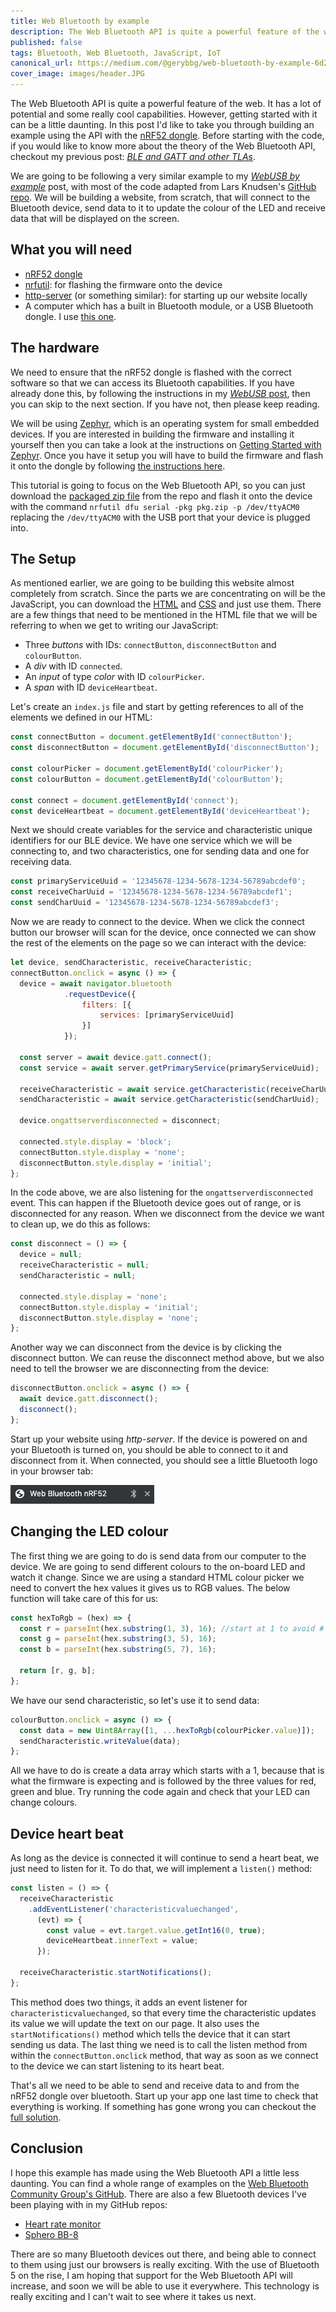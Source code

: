 ```yaml
---
title: Web Bluetooth by example
description: The Web Bluetooth API is quite a powerful feature of the web. It has a lot of potential and some really cool capabilities. However, getting started with it can be a little daunting. In this post I'd like to take you through building an example using the API with the nRF52 dongle.
published: false
tags: Bluetooth, Web Bluetooth, JavaScript, IoT
canonical_url: https://medium.com/@gerybbg/web-bluetooth-by-example-6d200fa9a3ed
cover_image: images/header.JPG
---
```


The Web Bluetooth API is quite a powerful feature of the web. It has a lot of potential and some really cool capabilities. However, getting started with it can be a little daunting. In this post I'd like to take you through building an example using the API with the [nRF52 dongle](https://www.nordicsemi.com/?sc_itemid=%7BCDCCA013-FE4C-4655-B20C-1557AB6568C9%7D). Before starting with the code, if you would like to know more about the theory of the Web Bluetooth API, checkout my previous post: [_BLE and GATT and other TLAs_](https://dev.to/gerybbg/ble-and-gatt-and-other-tlas-21f5).

We are going to be following a very similar example to my [_WebUSB by example_](https://dev.to/gerybbg/webusb-by-example-5ac5) post, with most of the code adapted from Lars Knudsen's [GitHub repo](https://github.com/larsgk/web-nrf52-dongle). We will be building a website, from scratch, that will connect to the Bluetooth device, send data to it to update the colour of the LED and receive data that will be displayed on the screen.

## What you will need

- [nRF52 dongle](https://www.nordicsemi.com/?sc_itemid=%7BCDCCA013-FE4C-4655-B20C-1557AB6568C9%7D)
- [nrfutil](https://github.com/NordicSemiconductor/pc-nrfutil): for flashing the firmware onto the device
- [http-server](https://www.npmjs.com/package/http-server) (or something similar): for starting up our website locally
- A computer which has a built in Bluetooth module, or a USB Bluetooth dongle. I use [this one](https://www.kensington.com/p/products/connectivity/usb-hubs-adapters/kensington-bluetooth-4.0-usb-adapter/).

## The hardware

We need to ensure that the nRF52 dongle is flashed with the correct software so that we can access its Bluetooth capabilities. If you have already done this, by following the instructions in my [_WebUSB_ post](https://dev.to/gerybbg/webusb-by-example-5ac5), then you can skip to the next section. If you have not, then please keep reading.

We will be using [Zephyr](https://www.zephyrproject.org/), which is an operating system for small embedded devices. If you are interested in building the firmware and installing it yourself then you can take a look at the instructions on [Getting Started with Zephyr](https://docs.zephyrproject.org/latest/getting_started/index.html). Once you have it setup you will have to build the firmware and flash it onto the dongle by following [the instructions here](https://github.com/larsgk/web-nrf52-dongle/tree/master/dongle_firmware).

This tutorial is going to focus on the Web Bluetooth API, so you can just download the [packaged zip file](https://github.com/larsgk/web-nrf52-dongle/releases) from the repo and flash it onto the device with the command `nrfutil dfu serial -pkg pkg.zip -p /dev/ttyACM0` replacing the `/dev/ttyACM0` with the USB port that your device is plugged into.

## The Setup

As mentioned earlier, we are going to be building this website almost completely from scratch. Since the parts we are concentrating on will be the JavaScript, you can download the [HTML](https://github.com/geryb-bg/gery-web/blob/master/blog/WebBluetooth/Example/code/index.html) and [CSS](https://github.com/geryb-bg/gery-web/blob/master/blog/WebBluetooth/Example/code/styles.css) and just use them. There are a few things that need to be mentioned in the HTML file that we will be referring to when we get to writing our JavaScript:

- Three _buttons_ with IDs: `connectButton`, `disconnectButton` and `colourButton`.
- A _div_ with ID `connected`.
- An _input_ of type _color_ with ID `colourPicker`.
- A _span_ with ID `deviceHeartbeat`.

Let's create an `index.js` file and start by getting references to all of the elements we defined in our HTML:

```js
const connectButton = document.getElementById('connectButton');
const disconnectButton = document.getElementById('disconnectButton');

const colourPicker = document.getElementById('colourPicker');
const colourButton = document.getElementById('colourButton');

const connect = document.getElementById('connect');
const deviceHeartbeat = document.getElementById('deviceHeartbeat');
```

Next we should create variables for the service and characteristic unique identifiers for our BLE device. We have one service which we will be connecting to, and two characteristics, one for sending data and one for receiving data.

```js
const primaryServiceUuid = '12345678-1234-5678-1234-56789abcdef0';
const receiveCharUuid = '12345678-1234-5678-1234-56789abcdef1';
const sendCharUuid = '12345678-1234-5678-1234-56789abcdef3';
```

Now we are ready to connect to the device. When we click the connect button our browser will scan for the device, once connected we can show the rest of the elements on the page so we can interact with the device:

```js
let device, sendCharacteristic, receiveCharacteristic;
connectButton.onclick = async () => {
  device = await navigator.bluetooth
            .requestDevice({ 
                filters: [{ 
                    services: [primaryServiceUuid] 
                }] 
            });

  const server = await device.gatt.connect();
  const service = await server.getPrimaryService(primaryServiceUuid);

  receiveCharacteristic = await service.getCharacteristic(receiveCharUuid);
  sendCharacteristic = await service.getCharacteristic(sendCharUuid);

  device.ongattserverdisconnected = disconnect;

  connected.style.display = 'block';
  connectButton.style.display = 'none';
  disconnectButton.style.display = 'initial';
};
```

In the code above, we are also listening for the `ongattserverdisconnected` event. This can happen if the Bluetooth device goes out of range, or is disconnected for any reason. When we disconnect from the device we want to clean up, we do this as follows:

```js
const disconnect = () => {
  device = null;
  receiveCharacteristic = null;
  sendCharacteristic = null;

  connected.style.display = 'none';
  connectButton.style.display = 'initial';
  disconnectButton.style.display = 'none';
};
```

Another way we can disconnect from the device is by clicking the disconnect button. We can reuse the disconnect method above, but we also need to tell the browser we are disconnecting from the device:

```js
disconnectButton.onclick = async () => {
  await device.gatt.disconnect();
  disconnect();
};
```

Start up your website using _http-server_. If the device is powered on and your Bluetooth is turned on, you should be able to connect to it and disconnect from it. When connected, you should see a little Bluetooth logo in your browser tab:

![alt USB Symbol next to close button](images/ble.png "")

## Changing the LED colour

The first thing we are going to do is send data from our computer to the device. We are going to send different colours to the on-board LED and watch it change. Since we are using a standard HTML colour picker we need to convert the hex values it gives us to RGB values. The below function will take care of this for us:

```js
const hexToRgb = (hex) => {
  const r = parseInt(hex.substring(1, 3), 16); //start at 1 to avoid #
  const g = parseInt(hex.substring(3, 5), 16);
  const b = parseInt(hex.substring(5, 7), 16);

  return [r, g, b];
};
```

We have our send characteristic, so let's use it to send data:

```js
colourButton.onclick = async () => {
  const data = new Uint8Array([1, ...hexToRgb(colourPicker.value)]);
  sendCharacteristic.writeValue(data);
};
```

All we have to do is create a data array which starts with a 1, because that is what the firmware is expecting and is followed by the three values for red, green and blue. Try running the code again and check that your LED can change colours.

## Device heart beat

As long as the device is connected it will continue to send a heart beat, we just need to listen for it. To do that, we will implement a `listen()` method:

```js
const listen = () => {
  receiveCharacteristic
    .addEventListener('characteristicvaluechanged', 
      (evt) => {
        const value = evt.target.value.getInt16(0, true);
        deviceHeartbeat.innerText = value;
      });
  
  receiveCharacteristic.startNotifications();
};
```

This method does two things, it adds an event listener for `characteristicvaluechanged`, so that every time the characteristic updates its value we will update the text on our page. It also uses the `startNotifications()` method which tells the device that it can start sending us data. The last thing we need is to call the listen method from within the `connectButton.onclick` method, that way as soon as we connect to the device we can start listening to its heart beat.

That's all we need to be able to send and receive data to and from the nRF52 dongle over bluetooth. Start up your app one last time to check that everything is working. If something has gone wrong you can checkout the [full solution](https://github.com/geryb-bg/gery-web/tree/master/blog/WebBluetooth/Example/code).

## Conclusion

I hope this example has made using the Web Bluetooth API a little less daunting. You can find a whole range of examples on the [Web Bluetooth Community Group's GitHub](https://github.com/WebBluetoothCG/demos). There are also a few Bluetooth devices I've been playing with in my GitHub repos:

- [Heart rate monitor](https://github.com/geryb-bg/heart-rate-hack)
- [Sphero BB-8](https://github.com/geryb-bg/web-enabled-droid)

There are so many Bluetooth devices out there, and being able to connect to them using just our browsers is really exciting. With the use of Bluetooth 5 on the rise, I am hoping that support for the Web Bluetooth API will increase, and soon we will be able to use it everywhere. This technology is really exciting and I can't wait to see where it takes us next.